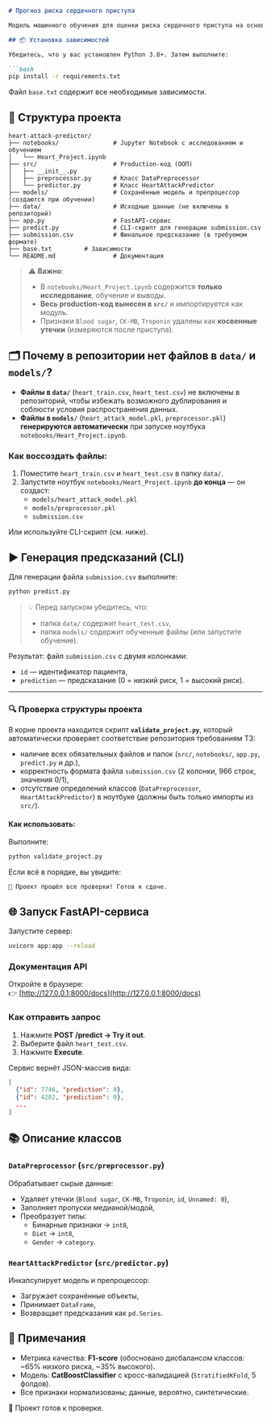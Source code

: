 ```markdown
# Прогноз риска сердечного приступа

Модель машинного обучения для оценки риска сердечного приступа на основе анамнеза пациента.

## 📦 Установка зависимостей

Убедитесь, что у вас установлен Python 3.8+. Затем выполните:

```bash
pip install -r requirements.txt
```

Файл `base.txt` содержит все необходимые зависимости.

## 📂 Структура проекта

```
heart-attack-predictor/
├── notebooks/               # Jupyter Notebook с исследованием и обучением
│   └── Heart_Project.ipynb
├── src/                     # Production-код (ООП)
│   ├── __init__.py
│   ├── preprocessor.py      # Класс DataPreprocessor
│   └── predictor.py         # Класс HeartAttackPredictor
├── models/                  # Сохранённые модель и препроцессор (создаются при обучении)
├── data/                    # Исходные данные (не включены в репозиторий)
├── app.py                   # FastAPI-сервис
├── predict.py               # CLI-скрипт для генерации submission.csv
├── submission.csv           # Финальное предсказание (в требуемом формате)
├── base.txt         # Зависимости
└── README.md                # Документация
```

> ⚠️ **Важно**:  
> - В `notebooks/Heart_Project.ipynb` содержится **только исследование**, обучение и выводы.  
> - **Весь production-код вынесен в `src/`** и импортируется как модуль.  
> - Признаки `Blood sugar`, `CK-MB`, `Troponin` удалены как **косвенные утечки** (измеряются после приступа).

## 🗂️ Почему в репозитории нет файлов в `data/` и `models/`?

- **Файлы в `data/`** (`heart_train.csv`, `heart_test.csv`)  не включены в репозиторий, чтобы избежать возможного дублирования и соблюсти условия распространения данных.
- **Файлы в `models/`** (`heart_attack_model.pkl`, `preprocessor.pkl`) **генерируются автоматически** при запуске ноутбука `notebooks/Heart_Project.ipynb`.

### Как воссоздать файлы:

1. Поместите `heart_train.csv` и `heart_test.csv` в папку `data/`.
2. Запустите ноутбук `notebooks/Heart_Project.ipynb` **до конца** — он создаст:
   - `models/heart_attack_model.pkl`
   - `models/preprocessor.pkl`
   - `submission.csv`

Или используйте CLI-скрипт (см. ниже).

## ▶️ Генерация предсказаний (CLI)

Для генерации файла `submission.csv` выполните:

```bash
python predict.py
```

> 💡 Перед запуском убедитесь, что:
> - папка `data/` содержит `heart_test.csv`,
> - папка `models/` содержит обученные файлы (или запустите обучение).

Результат: файл `submission.csv` с двумя колонками:
- `id` — идентификатор пациента,
- `prediction` — предсказание (0 = низкий риск, 1 = высокий риск).

---

### 🔍 Проверка структуры проекта

В корне проекта находится скрипт **`validate_project.py`**, который автоматически проверяет соответствие репозитория требованиям ТЗ:

- наличие всех обязательных файлов и папок (`src/`, `notebooks/`, `app.py`, `predict.py` и др.),
- корректность формата файла `submission.csv` (2 колонки, 966 строк, значения 0/1),
- отсутствие определений классов (`DataPreprocessor`, `HeartAttackPredictor`) в ноутбуке (должны быть только импорты из `src/`).

#### Как использовать:

Выполните:

```bash
python validate_project.py
```

Если всё в порядке, вы увидите:
```
🎉 Проект прошёл все проверки! Готов к сдаче.
```


## 🌐 Запуск FastAPI-сервиса

Запустите сервер:

```bash
uvicorn app:app --reload
```

### Документация API
Откройте в браузере:  
👉 [http://127.0.0.1:8000/docs](http://127.0.0.1:8000/docs)

### Как отправить запрос
1. Нажмите **POST /predict → Try it out**.
2. Выберите файл `heart_test.csv`.
3. Нажмите **Execute**.

Сервис вернёт JSON-массив вида:
```json
[
  {"id": 7746, "prediction": 0},
  {"id": 4202, "prediction": 0},
  ...
]
```

## 📚 Описание классов

### `DataPreprocessor` (`src/preprocessor.py`)
Обрабатывает сырые данные:
- Удаляет утечки (`Blood sugar`, `CK-MB`, `Troponin`, `id`, `Unnamed: 0`),
- Заполняет пропуски медианой/модой,
- Преобразует типы:
  - Бинарные признаки → `int8`,
  - `Diet` → `int8`,
  - `Gender` → `category`.

### `HeartAttackPredictor` (`src/predictor.py`)
Инкапсулирует модель и препроцессор:
- Загружает сохранённые объекты,
- Принимает `DataFrame`,
- Возвращает предсказания как `pd.Series`.

## 📝 Примечания
- Метрика качества: **F1-score** (обосновано дисбалансом классов: ~65% низкого риска, ~35% высокого).
- Модель: **CatBoostClassifier** с кросс-валидацией (`StratifiedKFold`, 5 фолдов).
- Все признаки нормализованы; данные, вероятно, синтетические.

🎉 Проект готов к проверке.
